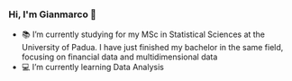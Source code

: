 ### Hi, I'm Gianmarco 👋



- 📚 I’m currently studying for my MSc in Statistical Sciences at the University of Padua. I have just finished my bachelor in the same field, focusing on financial data and multidimensional data
- 💻 I’m currently learning Data Analysis


